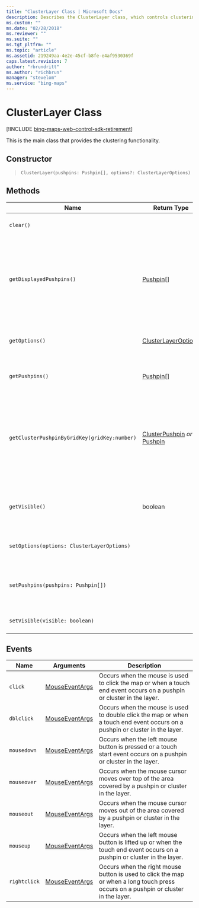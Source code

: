 ```yaml
---
title: "ClusterLayer Class | Microsoft Docs"
description: Describes the ClusterLayer class, which controls clustering functionality, and provides a description for its constructor, methods, and events.
ms.custom: ""
ms.date: "02/28/2018"
ms.reviewer: ""
ms.suite: ""
ms.tgt_pltfrm: ""
ms.topic: "article"
ms.assetid: 219249aa-4e2e-45cf-b8fe-e4af9530369f
caps.latest.revision: 7
author: "rbrundritt"
ms.author: "richbrun"
manager: "stevelom"
ms.service: "bing-maps"
---
```


# ClusterLayer Class

[!INCLUDE [bing-maps-web-control-sdk-retirement](../../includes/bing-maps-web-control-sdk-retirement.md)]

This is the main class that provides the clustering functionality.

## Constructor

> `ClusterLayer(pushpins: Pushpin[], options?: ClusterLayerOptions)`

## Methods

Name                                          | Return Type          | Description
--------------------------------------------- | -------------------- | --------------------------------
`clear()`                                     |                      | Clears all the data in the cluster layer.
`getDisplayedPushpins()`                      | [Pushpin](../../map-control-api/pushpin-class.md)[]            | Gets the pushpins that are in the current map view. If clustering is disabled, all pushpins in the clustering layer are returned.
`getOptions()`                                  | [ClusterLayerOptions](clusterlayeroptions-object.md)  | Gets the current options used by the cluster layer.
`getPushpins()`                               | [Pushpin](../../map-control-api/pushpin-class.md)[]            | Gets all pushpins that are in the layers.
`getClusterPushpinByGridKey(gridKey:number)`  | [ClusterPushpin](clusterpushpin-class.md) _or_ [Pushpin](../../map-control-api/pushpin-class.md) | Gets the pushpin in the specified cluster grid cell which can be either a ClusterPushpin if there are multiple pushpins in a cell or a single Pushpin.
`getVisible()` | boolean | Returns a boolean indicating if the cluster layer is visible or not. 
`setOptions(options: ClusterLayerOptions)`    |                      | Sets the clustering options to use in the layer.
`setPushpins(pushpins: Pushpin[])`            |                      | Sets the array of pushpins that are used in the clustering layer.
`setVisible(visible: boolean)` |  | Sets the visibility of the cluster layer.

## Events


| Name   | Arguments    | Description   |
|--------|--------------|---------------|
| `click`      | [MouseEventArgs](../../map-control-api/mouseeventargs-object.md) | Occurs when the mouse is used to click the map or when a touch end event occurs on a pushpin or cluster in the layer.               |
| `dblclick` | [MouseEventArgs](../../map-control-api/mouseeventargs-object.md)| Occurs when the mouse is used to double click the map or when a touch end event occurs on a pushpin or cluster in the layer. |
| `mousedown`  | [MouseEventArgs](../../map-control-api/mouseeventargs-object.md) | Occurs when the left mouse button is pressed or a touch start event occurs on a pushpin or cluster in the layer.                    |
| `mouseover`  | [MouseEventArgs](../../map-control-api/mouseeventargs-object.md) | Occurs when the mouse cursor moves over top of the area covered by a pushpin or cluster in the layer.                               |
| `mouseout`   | [MouseEventArgs](../../map-control-api/mouseeventargs-object.md) | Occurs when the mouse cursor moves out of the area covered by a pushpin or cluster in the layer.                                    |
| `mouseup`    | [MouseEventArgs](../../map-control-api/mouseeventargs-object.md) | Occurs when the left mouse button is lifted up or when the touch end event occurs on a pushpin or cluster  in the layer.             |
| `rightclick` | [MouseEventArgs](../../map-control-api/mouseeventargs-object.md) | Occurs when the right mouse button is used to click the map or when a long touch press occurs on a pushpin or cluster in the layer. |
